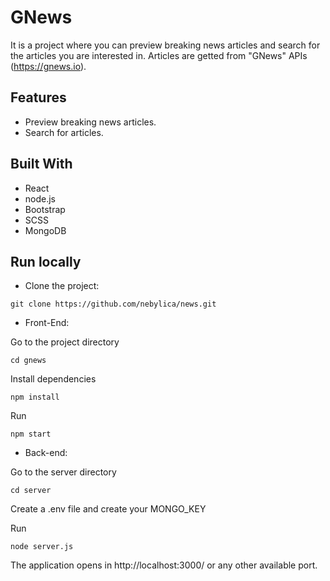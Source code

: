 # GNews

It is a project where you can preview breaking news articles and search for the articles you are interested in. 
Articles are getted from "GNews" APIs (https://gnews.io).


## Features

- Preview breaking news articles.
- Search for articles.

## Built With

- React 
- node.js
- Bootstrap 
- SCSS
- MongoDB 

## Run locally

- Clone the project: 

```
git clone https://github.com/nebylica/news.git
```

- Front-End:  

Go to the project directory

```
cd gnews
```

Install dependencies

```
npm install
```

Run

```
npm start
```
  
- Back-end:  

Go to the server directory

```
cd server
```

Create a .env file and create your MONGO_KEY  

Run

```
node server.js
```




The application opens in http://localhost:3000/ or any other available port.

